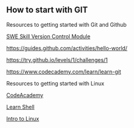 ## How to start with GIT

Resources to getting started with Git and Github

[SWE Skill Version Control Module](https://github.com/sweskills/SweskillsModules/tree/514dc6dce8fa28f8409915c051984022ca7a6549/Team%20Collaboration%20and%20Version%20Control)

https://guides.github.com/activities/hello-world/

https://try.github.io/levels/1/challenges/1

https://www.codecademy.com/learn/learn-git

Resources to getting started with Linux

[CodeAcademy](https://www.codecademy.com/learn/learn-the-command-line) 

[Learn Shell](http://www.learnshell.org)

[Intro to Linux](https://www.sheffield.ac.uk/polopoly_fs/1.13425!/file/IntroLinux.pdf)
